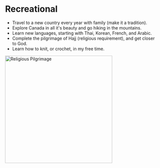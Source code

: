 # Recreational
- Travel to a new country every year with family (make it a tradition).
- Explore Canada in all it's beauty and go hiking in the mountains.
- Learn new languages, starting with Thai, Korean, French, and Arabic.
- Complete the pilgrimage of Hajj (religious requirement), and get closer to God.
- Learn how to knit, or crochet, in my free time.

<img src= "https://lh3.googleusercontent.com/pw/ADCreHeFO3dQUA1sN9S2pkwf_IxRqmekUX_LybxFVafHLU9ujzegfe7EY9SPyh-I-d_V4ijbzmpQWwTx_x-zytAPwkVDnfQ7wK_OphO65O2LPPypQa_SPVs6Bow-UIRGZN7yAWz-CyDswUR6l6lmdnY9UHF6KjO97F55qNFxw8GS4sXx53buSFlejbJ0QzyCkNA0UrXp1ADTds3tarXXdH1f7KhrPMENdwJccqrTUQvJqqoIaqKdWLWSTfZR3bBWsCCiYIpbQSyyV2V9tuizy5ZS-xSyo2wXqJJ1TaF8mbFUTSDnPjUJ_pylHmjq8Sivz449_8BY31kJQaap1Ka64-z6L5pSr9ZePUH4qX6bgiVRMOqv7_GcngfshbHISBbKHC6lAfbaVXyUHG2pvEn7u3K90L8gxOaxm9gIlJaImcgH9lVvyrRr6BIi6sHBnHgJMrNSd7WgYBJuB5ZZV1SuZ2lUe_tcDRRwpZNCk6hfFaxgBOyc_6aFbW4x049GvQHNpPN7y5vK-titrXNQ9fbLg4JBv30bPsv73msITzSO8YuMgEUXPy-Qyzecz-9byAnNlCfSNHB3c6du7CoSyrRFQ6lOHoaQmFhrCzMHEtf5pS0PuNDgWj9BX_URMfwYrXTPupGA-5z5sHlFKrj4Wmbx0rDLKmRf43CbHRE_-rjTZIyfhw6jCyE1RdJMqkuaixHsOM9mD9AdeYnEClWxc9o0Ikw1b93QE8jS1FT5CwkpmSX6xbMiM8OKaI48KoT8q7_el6izA9dViAZ0zECjmlV1jVXdxKa16pumreOfyNtXSVNBx6FugeWc-kvv3CDpEU1nHS97-Yp7zwOtpzBJ7K17iqsjxWKQTyz7jFz7cpHsYKeb8EPgL11wm02F2drnKInYB-5fm6cZuwa0yocvTQPKgJJxaOFY7VSUwQh6xdcSrQslZz_NLNyT2y1WGozdcpjzVSc=w964-h876-s-no-gm?authuser=0" height="350" alt="Religious Pilgrimage" crossorigin="anonymous"/>